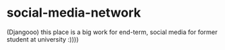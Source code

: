 # social-media-network
(Djangooo) this place is a big work for end-term, social media for former student at university :))))
